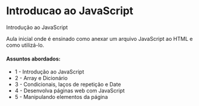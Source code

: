 # Introducao ao JavaScript
Introdução ao JavaScript

Aula inicial onde é ensinado como anexar um arquivo JavaScript ao HTML e como utilizá-lo.

#### **Assuntos abordados:** 

-   1 - Introdução ao JavaScript
-   2 - Array e Dicionário
-   3 - Condicionais, laços de repetição e Date
-   4 - Desenvolva páginas web com JavaScript
-   5 - Manipulando elementos da página